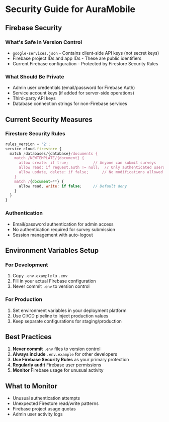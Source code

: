 # Security Guide for AuraMobile

## Firebase Security

### What's Safe in Version Control
- `google-services.json` - Contains client-side API keys (not secret keys)
- Firebase project IDs and app IDs - These are public identifiers
- Current Firebase configuration - Protected by Firestore Security Rules

### What Should Be Private
- Admin user credentials (email/password for Firebase Auth)
- Service account keys (if added for server-side operations)
- Third-party API keys
- Database connection strings for non-Firebase services

## Current Security Measures

### Firestore Security Rules
```javascript
rules_version = '2';
service cloud.firestore {
  match /databases/{database}/documents {
    match /NEWTEMPLATE/{document} {
      allow create: if true;           // Anyone can submit surveys
      allow read: if request.auth != null;  // Only authenticated users can read
      allow update, delete: if false;      // No modifications allowed
    }
    match /{document=**} {
      allow read, write: if false;     // Default deny
    }
  }
}
```

### Authentication
- Email/password authentication for admin access
- No authentication required for survey submission
- Session management with auto-logout

## Environment Variables Setup

### For Development
1. Copy `.env.example` to `.env`
2. Fill in your actual Firebase configuration
3. Never commit `.env` to version control

### For Production
1. Set environment variables in your deployment platform
2. Use CI/CD pipeline to inject production values
3. Keep separate configurations for staging/production

## Best Practices

1. **Never commit** `.env` files to version control
2. **Always include** `.env.example` for other developers
3. **Use Firebase Security Rules** as your primary protection
4. **Regularly audit** Firebase user permissions
5. **Monitor** Firebase usage for unusual activity

## What to Monitor
- Unusual authentication attempts
- Unexpected Firestore read/write patterns  
- Firebase project usage quotas
- Admin user activity logs